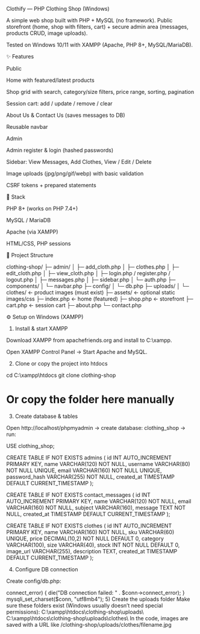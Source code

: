 Clothify — PHP Clothing Shop (Windows)

A simple web shop built with PHP + MySQL (no framework).
Public storefront (home, shop with filters, cart) + secure admin area (messages, products CRUD, image uploads).

Tested on Windows 10/11 with XAMPP (Apache, PHP 8+, MySQL/MariaDB).

✨ Features

Public

Home with featured/latest products

Shop grid with search, category/size filters, price range, sorting, pagination

Session cart: add / update / remove / clear

About Us & Contact Us (saves messages to DB)

Reusable navbar

Admin

Admin register & login (hashed passwords)

Sidebar: View Messages, Add Clothes, View / Edit / Delete

Image uploads (jpg/png/gif/webp) with basic validation

CSRF tokens + prepared statements

🧰 Stack

PHP 8+ (works on PHP 7.4+)

MySQL / MariaDB

Apache (via XAMPP)

HTML/CSS, PHP sessions

📁 Project Structure

clothing-shop/
├─ admin/
│  ├─ add_cloth.php
│  ├─ clothes.php
│  ├─ edit_cloth.php
│  ├─ view_cloth.php
│  ├─ login.php / register.php / logout.php
│  ├─ messages.php
│  ├─ sidebar.php
│  └─ auth.php
├─ components/
│  └─ navbar.php
├─ config/
│  └─ db.php
├─ uploads/
│  └─ clothes/           ← product images (must exist)
├─ assets/               ← optional static images/css
├─ index.php             ← home (featured)
├─ shop.php              ← storefront
├─ cart.php              ← session cart
├─ about.php
└─ contact.php

⚙️ Setup on Windows (XAMPP)
1) Install & start XAMPP

Download XAMPP from apachefriends.org and install to C:\xampp.

Open XAMPP Control Panel → Start Apache and MySQL.

2) Clone or copy the project into htdocs

cd C:\xampp\htdocs
git clone <your-repo-url> clothing-shop
# Or copy the folder here manually


3) Create database & tables

Open http://localhost/phpmyadmin → create database: clothing_shop → run:

USE clothing_shop;

CREATE TABLE IF NOT EXISTS admins (
  id INT AUTO_INCREMENT PRIMARY KEY,
  name VARCHAR(120) NOT NULL,
  username VARCHAR(80) NOT NULL UNIQUE,
  email VARCHAR(160) NOT NULL UNIQUE,
  password_hash VARCHAR(255) NOT NULL,
  created_at TIMESTAMP DEFAULT CURRENT_TIMESTAMP
);

CREATE TABLE IF NOT EXISTS contact_messages (
  id INT AUTO_INCREMENT PRIMARY KEY,
  name VARCHAR(120) NOT NULL,
  email VARCHAR(160) NOT NULL,
  subject VARCHAR(160),
  message TEXT NOT NULL,
  created_at TIMESTAMP DEFAULT CURRENT_TIMESTAMP
);

CREATE TABLE IF NOT EXISTS clothes (
  id INT AUTO_INCREMENT PRIMARY KEY,
  name VARCHAR(160) NOT NULL,
  sku VARCHAR(60) UNIQUE,
  price DECIMAL(10,2) NOT NULL DEFAULT 0,
  category VARCHAR(100),
  size VARCHAR(40),
  stock INT NOT NULL DEFAULT 0,
  image_url VARCHAR(255),
  description TEXT,
  created_at TIMESTAMP DEFAULT CURRENT_TIMESTAMP
);


4) Configure DB connection

Create config/db.php:

<?php
$host = "127.0.0.1";
$user = "root";
$pass = "";            // XAMPP default on Windows
$db   = "clothing_shop";

$conn = new mysqli($host, $user, $pass, $db);
if ($conn->connect_error) {
  die("DB connection failed: " . $conn->connect_error);
}
mysqli_set_charset($conn, "utf8mb4");


5) Create the uploads folder

Make sure these folders exist (Windows usually doesn’t need special permissions):

C:\xampp\htdocs\clothing-shop\uploads\
C:\xampp\htdocs\clothing-shop\uploads\clothes\


In the code, images are saved with a URL like
/clothing-shop/uploads/clothes/filename.jpg



